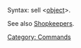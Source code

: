 Syntax: sell \<[object](:Category:_Objects "wikilink")\>.

See also [Shopkeepers](:Category:_Shopkeepers "wikilink").

[Category: Commands](Category:_Commands "wikilink")
